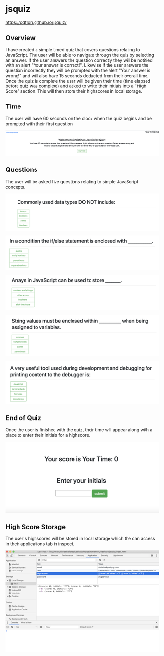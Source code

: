 # jsquiz

https://cdflori.github.io/jsquiz/

## Overview

I have created a simple timed quiz that covers questions relating to JavaScript. The user will be able to navigate through the quiz by selecting an answer. If the user answers the question correctly they will be notified with an alert "Your answer is correct!". Likewise if the user answers the question incorrectly they will be prompted with the alert "Your answer is wrong!" and will also have 15 seconds deducted from their overall time. Once the quiz is complete the user will be given their time (time elapsed before quiz was complete) and asked to write their initials into a "High Score" section. This will then store their highscores in local storage. 

## Time

The user will have 60 seconds on the clock when the quiz begins and be prompted with their first question. 

![timer](/Assets/quiztime.png)

## Questions

The user will be asked five questions relating to simple JavaScript concepts. 

![Question 1](/Assets/question1.png)

![Question 2](/Assets/question2.png)

![Question 3](/Assets/question3.png)

![Question 4](/Assets/question4.png)

![Question 5](/Assets/question5.png)

## End of Quiz

Once the user is finished with the quiz, their time will appear along with a place to enter their initials for a highscore. 

![End of Quiz](/Assets/quizend.png)

## High Score Storage

The user's highscores will be stored in local storage which the can access in their applications tab in inspect. 

![High Score Storage](/Assets/highscore.png)
